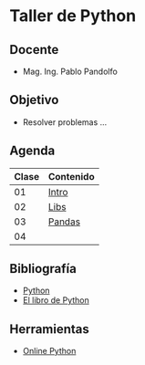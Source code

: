 # Taller de Python

## Docente

* Mag. Ing. Pablo Pandolfo

## Objetivo

* Resolver problemas ...

## Agenda

| Clase | Contenido                   |
| --    | --                          |
| 01    | [Intro](doc/01-intro.md)    |
| 02    | [Libs](doc/02-libs.md)      |
| 03    | [Pandas](doc/03-pandas.md)  |
| 04    |                             |

## Bibliografía

* [Python](https://www.python.org/)
* [El libro de Python](https://ellibrodepython.com/)

## Herramientas

* [Online Python](https://www.online-python.com/)

